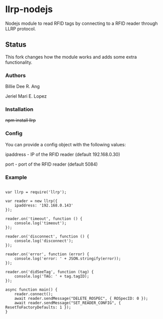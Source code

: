 llrp-nodejs
==========

Nodejs module to read RFID tags by connecting to a RFID reader through LLRP protocol.

## Status

This fork changes how the module works and adds some extra functionality.

### Authors

Billie Dee R. Ang

Jeriel Mari E. Lopez

### Installation

<del> npm install llrp </del>

### Config

You can provide a config object with the following values:

ipaddress - IP of the RFID reader (default 192.168.0.30) 

port - port of the RFID reader (default 5084)

### Example

```

var llrp = require('llrp');

var reader = new llrp({
	ipaddress: '192.168.0.143'
});

reader.on('timeout', function () {
	console.log('timeout');
});

reader.on('disconnect', function () {
	console.log('disconnect');
});

reader.on('error', function (error) {
	console.log('error: ' + JSON.stringify(error));
});

reader.on('didSeeTag', function (tag) {
	console.log('TAG: ' + tag.tagID);
});

async function main() {
	reader.connect();
	await reader.sendMessage("DELETE_ROSPEC", { ROSpecID: 0 });
	await reader.sendMessage("SET_READER_CONFIG", { ResetToFactoryDefaults: 1 });
}

```
